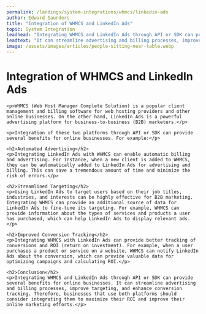 ```yaml
---
permalink: /landings/system-integrations/whmcs/linkedin-ads
author: Edward Saunders
title: "Integration of WHMCS and LinkedIn Ads"
topic: System Integration
leadhead: "Integrating WHMCS and LinkedIn Ads through API or SDK can provide several benefits for online businesses"
leadtext: "It can streamline advertising and billing processes, improve targeting, and enhance conversion tracking. Therefore, businesses that use both platforms should consider integrating them to maximize their ROI and improve their online marketing efforts."
image: /assets/images/articles/people-sitting-near-table.webp
---
```

<div class="arttext">
	<h1>Integration of WHMCS and LinkedIn Ads</h1>

	<p>WHMCS (Web Host Manager Complete Solution) is a popular client management and billing software for web hosting providers and other online businesses. On the other hand, LinkedIn Ads is a powerful advertising platform for business-to-business (B2B) marketers.</p>

	<p>Integration of these two platforms through API or SDK can provide several benefits for online businesses. For example:</p>

	<h2>Automated Advertising</h2>
	<p>Integrating LinkedIn Ads with WHMCS can enable automatic billing and advertising. For instance, when a new client is added to WHMCS, they can be automatically added to LinkedIn Ads for advertising and billing. This can save a tremendous amount of time and minimize the risk of errors.</p>

	<h2>Streamlined Targeting</h2>
	<p>Using LinkedIn Ads to target users based on their job titles, industries, and interests can be highly effective for B2B marketing. Integrating WHMCS can provide an additional source of data for LinkedIn Ads to fine-tune its targeting. For example, WHMCS can provide information about the types of services and products a user has purchased, which can help LinkedIn Ads to display relevant ads.</p>

	<h2>Improved Conversion Tracking</h2>
	<p>Integrating WHMCS with LinkedIn Ads can provide better tracking of conversions and ROI (return on investment). For example, when a user purchases a product or service on a website, WHMCS can notify LinkedIn Ads about the conversion, which can provide valuable data for optimizing campaigns and calculating ROI.</p>

	<h2>Conclusion</h2>
	<p>Integrating WHMCS and LinkedIn Ads through API or SDK can provide several benefits for online businesses. It can streamline advertising and billing processes, improve targeting, and enhance conversion tracking. Therefore, businesses that use both platforms should consider integrating them to maximize their ROI and improve their online marketing efforts.</p>

</div>